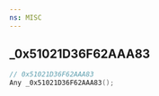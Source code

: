 ```yaml
---
ns: MISC
---
```

## _0x51021D36F62AAA83

```c
// 0x51021D36F62AAA83
Any _0x51021D36F62AAA83();
```

